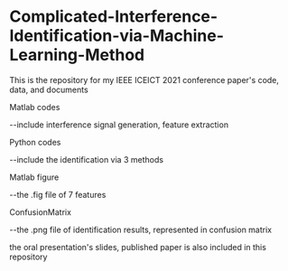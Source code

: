 # Complicated-Interference-Identification-via-Machine-Learning-Method
This is the repository for my IEEE ICEICT 2021 conference paper's code, data, and documents


Matlab codes

--include interference signal generation, feature extraction


Python codes

--include the identification via 3 methods


Matlab figure

--the .fig file of 7 features


ConfusionMatrix

--the .png file of identification results, represented in confusion matrix


the oral presentation's slides, published paper is also included in this repository
